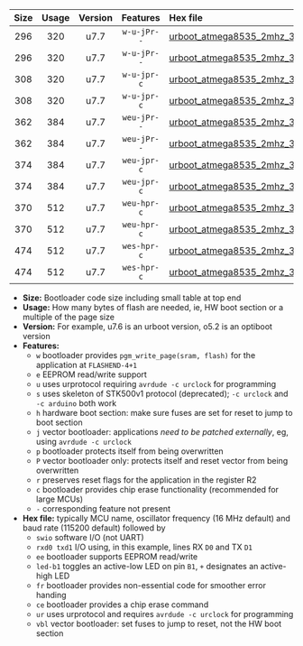 |Size|Usage|Version|Features|Hex file|
|:-:|:-:|:-:|:-:|:--|
|296|320|u7.7|`w-u-jPr--`|[urboot_atmega8535_2mhz_38400bps_swio_rxd0_txd1_led+b0_fr_ur_vbl.hex](https://raw.githubusercontent.com/stefanrueger/urboot.hex/main/cores/mightycore/atmega8535/fcpu_2mhz/38400_bps/urboot_atmega8535_2mhz_38400bps_swio_rxd0_txd1_led+b0_fr_ur_vbl.hex)|
|296|320|u7.7|`w-u-jPr--`|[urboot_atmega8535_2mhz_38400bps_swio_rxd0_txd1_led+b7_fr_ur_vbl.hex](https://raw.githubusercontent.com/stefanrueger/urboot.hex/main/cores/mightycore/atmega8535/fcpu_2mhz/38400_bps/urboot_atmega8535_2mhz_38400bps_swio_rxd0_txd1_led+b7_fr_ur_vbl.hex)|
|308|320|u7.7|`w-u-jpr-c`|[urboot_atmega8535_2mhz_38400bps_swio_rxd0_txd1_led+b0_fr_ce_ur_vbl.hex](https://raw.githubusercontent.com/stefanrueger/urboot.hex/main/cores/mightycore/atmega8535/fcpu_2mhz/38400_bps/urboot_atmega8535_2mhz_38400bps_swio_rxd0_txd1_led+b0_fr_ce_ur_vbl.hex)|
|308|320|u7.7|`w-u-jpr-c`|[urboot_atmega8535_2mhz_38400bps_swio_rxd0_txd1_led+b7_fr_ce_ur_vbl.hex](https://raw.githubusercontent.com/stefanrueger/urboot.hex/main/cores/mightycore/atmega8535/fcpu_2mhz/38400_bps/urboot_atmega8535_2mhz_38400bps_swio_rxd0_txd1_led+b7_fr_ce_ur_vbl.hex)|
|362|384|u7.7|`weu-jPr--`|[urboot_atmega8535_2mhz_38400bps_swio_rxd0_txd1_ee_led+b0_fr_ur_vbl.hex](https://raw.githubusercontent.com/stefanrueger/urboot.hex/main/cores/mightycore/atmega8535/fcpu_2mhz/38400_bps/urboot_atmega8535_2mhz_38400bps_swio_rxd0_txd1_ee_led+b0_fr_ur_vbl.hex)|
|362|384|u7.7|`weu-jPr--`|[urboot_atmega8535_2mhz_38400bps_swio_rxd0_txd1_ee_led+b7_fr_ur_vbl.hex](https://raw.githubusercontent.com/stefanrueger/urboot.hex/main/cores/mightycore/atmega8535/fcpu_2mhz/38400_bps/urboot_atmega8535_2mhz_38400bps_swio_rxd0_txd1_ee_led+b7_fr_ur_vbl.hex)|
|374|384|u7.7|`weu-jpr-c`|[urboot_atmega8535_2mhz_38400bps_swio_rxd0_txd1_ee_led+b0_fr_ce_ur_vbl.hex](https://raw.githubusercontent.com/stefanrueger/urboot.hex/main/cores/mightycore/atmega8535/fcpu_2mhz/38400_bps/urboot_atmega8535_2mhz_38400bps_swio_rxd0_txd1_ee_led+b0_fr_ce_ur_vbl.hex)|
|374|384|u7.7|`weu-jpr-c`|[urboot_atmega8535_2mhz_38400bps_swio_rxd0_txd1_ee_led+b7_fr_ce_ur_vbl.hex](https://raw.githubusercontent.com/stefanrueger/urboot.hex/main/cores/mightycore/atmega8535/fcpu_2mhz/38400_bps/urboot_atmega8535_2mhz_38400bps_swio_rxd0_txd1_ee_led+b7_fr_ce_ur_vbl.hex)|
|370|512|u7.7|`weu-hpr-c`|[urboot_atmega8535_2mhz_38400bps_swio_rxd0_txd1_ee_led+b0_fr_ce_ur.hex](https://raw.githubusercontent.com/stefanrueger/urboot.hex/main/cores/mightycore/atmega8535/fcpu_2mhz/38400_bps/urboot_atmega8535_2mhz_38400bps_swio_rxd0_txd1_ee_led+b0_fr_ce_ur.hex)|
|370|512|u7.7|`weu-hpr-c`|[urboot_atmega8535_2mhz_38400bps_swio_rxd0_txd1_ee_led+b7_fr_ce_ur.hex](https://raw.githubusercontent.com/stefanrueger/urboot.hex/main/cores/mightycore/atmega8535/fcpu_2mhz/38400_bps/urboot_atmega8535_2mhz_38400bps_swio_rxd0_txd1_ee_led+b7_fr_ce_ur.hex)|
|474|512|u7.7|`wes-hpr-c`|[urboot_atmega8535_2mhz_38400bps_swio_rxd0_txd1_ee_led+b0_fr_ce.hex](https://raw.githubusercontent.com/stefanrueger/urboot.hex/main/cores/mightycore/atmega8535/fcpu_2mhz/38400_bps/urboot_atmega8535_2mhz_38400bps_swio_rxd0_txd1_ee_led+b0_fr_ce.hex)|
|474|512|u7.7|`wes-hpr-c`|[urboot_atmega8535_2mhz_38400bps_swio_rxd0_txd1_ee_led+b7_fr_ce.hex](https://raw.githubusercontent.com/stefanrueger/urboot.hex/main/cores/mightycore/atmega8535/fcpu_2mhz/38400_bps/urboot_atmega8535_2mhz_38400bps_swio_rxd0_txd1_ee_led+b7_fr_ce.hex)|

- **Size:** Bootloader code size including small table at top end
- **Usage:** How many bytes of flash are needed, ie, HW boot section or a multiple of the page size
- **Version:** For example, u7.6 is an urboot version, o5.2 is an optiboot version
- **Features:**
  + `w` bootloader provides `pgm_write_page(sram, flash)` for the application at `FLASHEND-4+1`
  + `e` EEPROM read/write support
  + `u` uses urprotocol requiring `avrdude -c urclock` for programming
  + `s` uses skeleton of STK500v1 protocol (deprecated); `-c urclock` and `-c arduino` both work
  + `h` hardware boot section: make sure fuses are set for reset to jump to boot section
  + `j` vector bootloader: applications *need to be patched externally*, eg, using `avrdude -c urclock`
  + `p` bootloader protects itself from being overwritten
  + `P` vector bootloader only: protects itself and reset vector from being overwritten
  + `r` preserves reset flags for the application in the register R2
  + `c` bootloader provides chip erase functionality (recommended for large MCUs)
  + `-` corresponding feature not present
- **Hex file:** typically MCU name, oscillator frequency (16 MHz default) and baud rate (115200 default) followed by
  + `swio` software I/O (not UART)
  + `rxd0 txd1` I/O using, in this example, lines RX `D0` and TX `D1`
  + `ee` bootloader supports EEPROM read/write
  + `led-b1` toggles an active-low LED on pin `B1`, `+` designates an active-high LED
  + `fr` bootloader provides non-essential code for smoother error handing
  + `ce` bootloader provides a chip erase command
  + `ur` uses urprotocol and requires `avrdude -c urclock` for programming
  + `vbl` vector bootloader: set fuses to jump to reset, not the HW boot section
